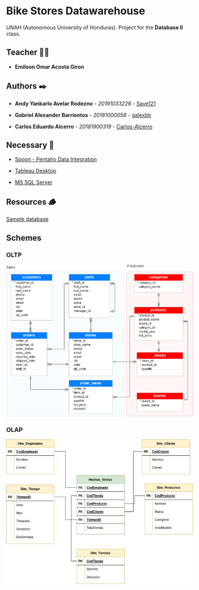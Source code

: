 # Bike Stores Datawarehouse

UNAH (Autonomous University of Honduras). Project for the **Database II** class.

## Teacher 👨‍💻

* **Emilson Omar Acosta Giron**

## Authors ✒️

* **Andy Yankarlo Avelar Rodezno** - *20191033226* - [Save121](https://github.com/Save121)

* **Gabriel Alexander Barrientos** - *20181000058* - [galexbh](https://github.com/galexbh)

* **Carlos Eduardo Alcerro** - *20181900319* - [Carlos-Alcerro](https://github.com/Carlos-Alcerro)

## Necessary 📄

- [Spoon - Pentaho Data Integration](https://sourceforge.net/projects/pentaho/files/latest/download)

- [Tableau Desktop](https://www.tableau.com/products/desktop/download)

- [MS SQL Server](https://www.microsoft.com/es-es/sql-server/sql-server-downloads)

## Resources 🪵

[Sample database](https://www.sqlservertutorial.net/sql-server-sample-database/)

## Schemes

### OLTP
![OLTP](docs/img/SQL-Server-Sample-Database.png)

### OLAP
![Star model](docs/img/ModelStart.jpg)

